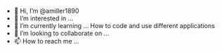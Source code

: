 - 👋 Hi, I’m @amiller1890
- 👀 I’m interested in ...
- 🌱 I’m currently learning ... How to code and use  different applications 
- 💞️ I’m looking to collaborate on ...
- 📫 How to reach me ...

<!---
amiller1890/amiller1890 is a ✨ special ✨ repository because its `README.md` (this file) appears on your GitHub profile.
You can click the Preview link to take a look at your changes.
--->
